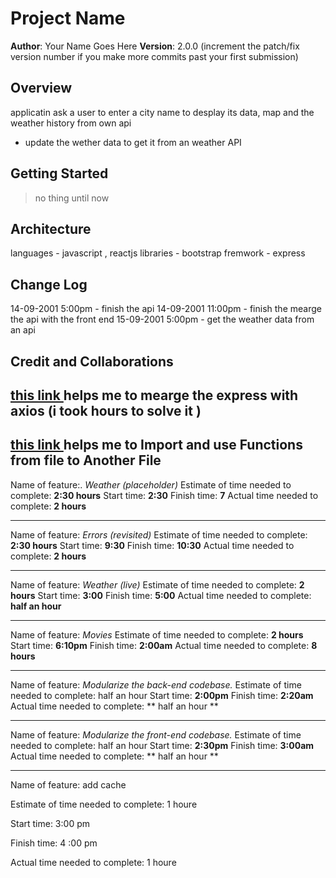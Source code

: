 # Project Name

**Author**: Your Name Goes Here
**Version**: 2.0.0 (increment the patch/fix version number if you make more commits past your first submission)

## Overview

<!-- Provide a high level overview of what this application is and why you are building it, beyond the fact that it's an assignment for this class. (i.e. What's your problem domain?) -->

applicatin ask a user to enter a city name to desplay its data, map and the weather history from own api

- update the wether data to get it from an weather API

## Getting Started

<!-- What are the steps that a user must take in order to build this app on their own machine and get it running? -->

> no thing until now

## Architecture

<!-- Provide a detailed description of the application design. What technologies (languages, libraries, etc) you're using, and any other relevant design information. -->

languages - javascript , reactjs
libraries - bootstrap
fremwork - express

## Change Log

<!-- Use this area to document the iterative changes made to your application as each feature is successfully implemented. Use time stamps. Here's an example:
01-01-2001 4:59pm - Application now has a fully-functional express server, with a GET route for the location resource. -->

14-09-2001 5:00pm - finish the api
14-09-2001 11:00pm - finish the mearge the api with the front end
15-09-2001 5:00pm - get the weather data from an api

## Credit and Collaborations

<!-- Give credit (and a link) to other people or resources that helped you build this application. -->

## [this link ](https://stackoverflow.com/questions/53846709/how-do-i-use-axios-within-expressjs) helps me to mearge the express with axios (i took hours to solve it )

## [this link ](https://www.stanleyulili.com/node/node-modules-import-and-use-functions-from-another-file/) helps me to Import and use Functions from file to Another File

Name of feature:. _Weather (placeholder)_
Estimate of time needed to complete: **2:30 hours**
Start time: **2:30**
Finish time: **7**
Actual time needed to complete: **2 hours**

---

Name of feature: _Errors (revisited)_
Estimate of time needed to complete: **2:30 hours**
Start time: **9:30**
Finish time: **10:30**
Actual time needed to complete: **2 hours**

---

Name of feature: _Weather (live)_
Estimate of time needed to complete: **2 hours**
Start time: **3:00**
Finish time: **5:00**
Actual time needed to complete: **half an hour**

---

Name of feature: _Movies_
Estimate of time needed to complete: **2 hours**
Start time: **6:10pm**
Finish time: **2:00am**
Actual time needed to complete: **8 hours**

---

Name of feature: _Modularize the back-end codebase._
Estimate of time needed to complete: half an hour
Start time: **2:00pm**
Finish time: **2:20am**
Actual time needed to complete: ** half an hour **

---

Name of feature: _Modularize the front-end codebase._
Estimate of time needed to complete: half an hour
Start time: **2:30pm**
Finish time: **3:00am**
Actual time needed to complete: ** half an hour **

---

Name of feature: add cache

Estimate of time needed to complete: 1 houre

Start time: 3:00 pm

Finish time: 4 :00 pm

Actual time needed to complete: 1 houre
